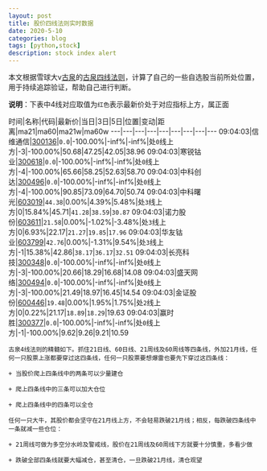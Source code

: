 ```yaml
---
layout: post
title: 股价四线法则实时数据
date: 2020-5-10
categories: blog
tags: [python,stock]
description: stock index alert
---
```



本文根据雪球大v[古泉](https://xueqiu.com/u/7148646888)的[古泉四线法则](https://xueqiu.com/7148646888/130498192)，计算了自己的一些自选股当前所处位置，用于持续追踪验证，帮助自己进行判断。

**说明**：下表中4线对应取值为`红色`表示最新价处于对应指标上方，属正面

时间|名称|代码|最新价|当日|3日|5日|位置|变动|距离|ma21|ma60|ma21w|ma60w
---|---|---|---|---|---|---|---|---
09:04:03|信维通信|[300136](https://xueqiu.com/S/SZ300136)|`0.0`|-100.00%|-inf%|-inf%|处`0`线上方|-3|-100.00%|50.68|47.25|42.05|38.96
09:04:03|寒锐钴业|[300618](https://xueqiu.com/S/SZ300618)|`0.0`|-100.00%|-inf%|-inf%|处`0`线上方|-4|-100.00%|65.66|58.25|52.63|58.70
09:04:03|中科创达|[300496](https://xueqiu.com/S/SZ300496)|`0.0`|-100.00%|-inf%|-inf%|处`0`线上方|-4|-100.00%|90.85|73.09|64.70|50.74
09:04:03|中科曙光|[603019](https://xueqiu.com/S/SH603019)|`44.38`|0.00%|4.39%|5.48%|处`3`线上方|0|15.84%|45.71|`41.28`|`38.59`|`30.87`
09:04:03|诺力股份|[603611](https://xueqiu.com/S/SH603611)|`21.58`|0.00%|-1.02%|-3.48%|处`3`线上方|0|6.93%|22.17|`21.27`|`19.85`|`17.96`
09:04:03|华友钴业|[603799](https://xueqiu.com/S/SH603799)|`42.76`|0.00%|-1.31%|9.54%|处`3`线上方|-1|15.38%|42.86|`38.17`|`36.17`|`32.51`
09:04:03|长亮科技|[300348](https://xueqiu.com/S/SZ300348)|`0.0`|-100.00%|-inf%|-inf%|处`0`线上方|-3|-100.00%|20.66|18.29|16.68|14.08
09:04:03|盛天网络|[300494](https://xueqiu.com/S/SZ300494)|`0.0`|-100.00%|-inf%|-inf%|处`0`线上方|-3|-100.00%|21.49|18.97|16.45|14.54
09:04:03|金证股份|[600446](https://xueqiu.com/S/SH600446)|`19.48`|0.00%|1.95%|1.75%|处`2`线上方|0|0.22%|21.17|`18.89`|`18.29`|19.63
09:04:03|赢时胜|[300377](https://xueqiu.com/S/SZ300377)|`0.0`|-100.00%|-inf%|-inf%|处`0`线上方|-1|-100.00%|9.62|9.26|9.21|10.59

```
古泉4线法则的精髓如下。抓住21日线、60日线、21周线及60周线等四条线，外加21月线，任何一只股票上涨都要穿过这四条线，任何一只股票要想爆雷也要先下穿过这四条线：

+ 当股价爬上四条线中的两条可以少量建仓

+ 爬上四条线中的三条可以加大仓位

+ 爬上四条线中的四条可以全仓

任何一只大牛，其股价都会坚守在21月线上方，不会轻易跌破21月线；相反，每跌破四条线中一条就减一些仓位：

+ 21周线可做为多空分水岭及警戒线，股价在21周线及60周线下方就要十分慎重，多看少做

+ 跌破全部四条线就要大幅减仓，甚至清仓，一旦跌破21月线，清仓观望
```